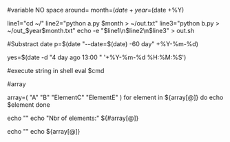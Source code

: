 #variable
NO space around=
month=$(date +%m)
year=$(date +%Y)

line1="cd ~/"
line2="python a.py $month > ~/out.txt"
line3="python b.py > ~/out_$year$month.txt"
echo -e "$line1\n$line2\n$line3" > out.sh

#Substract date
p=$(date "--date=$(date) -60 day" +%Y-%m-%d)

yes=$(date -d "4 day ago 13:00 " '+%Y-%m-%d %H:%M:%S')

#execute string in shell
eval $cmd

#array

array=( "A" "B" "ElementC" "ElementE" )
for element in ${array[@]}
do
    echo $element
done

echo ""
echo "Nbr of elements:" ${#array[@]}

echo ""
echo ${array[@]}

